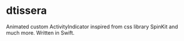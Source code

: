# dtissera
Animated custom ActivityIndicator inspired from css library SpinKit and much more. Written in Swift.
